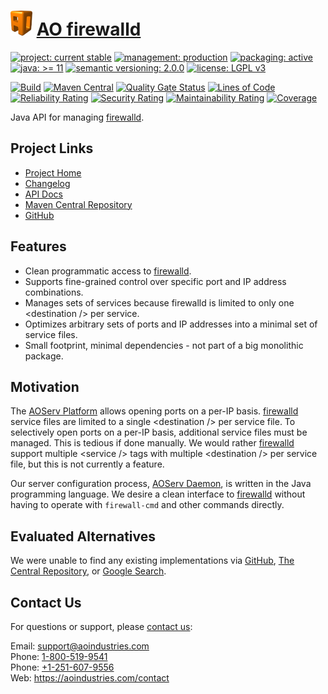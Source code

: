 # [<img src="ao-logo.png" alt="AO Logo" width="35" height="40">](https://github.com/ao-apps) [AO firewalld](https://github.com/ao-apps/ao-firewalld)

[![project: current stable](https://aoindustries.com/ao-badges/project-current-stable.svg)](https://aoindustries.com/life-cycle#project-current-stable)
[![management: production](https://aoindustries.com/ao-badges/management-production.svg)](https://aoindustries.com/life-cycle#management-production)
[![packaging: active](https://aoindustries.com/ao-badges/packaging-active.svg)](https://aoindustries.com/life-cycle#packaging-active)  
[![java: &gt;= 11](https://aoindustries.com/ao-badges/java-11.svg)](https://docs.oracle.com/en/java/javase/11/docs/api/)
[![semantic versioning: 2.0.0](https://aoindustries.com/ao-badges/semver-2.0.0.svg)](https://semver.org/spec/v2.0.0.html)
[![license: LGPL v3](https://aoindustries.com/ao-badges/license-lgpl-3.0.svg)](https://www.gnu.org/licenses/lgpl-3.0)

[![Build](https://github.com/ao-apps/ao-firewalld/workflows/Build/badge.svg?branch=master)](https://github.com/ao-apps/ao-firewalld/actions?query=workflow%3ABuild)
[![Maven Central](https://maven-badges.herokuapp.com/maven-central/com.aoindustries/ao-firewalld/badge.svg)](https://maven-badges.herokuapp.com/maven-central/com.aoindustries/ao-firewalld)
[![Quality Gate Status](https://sonarcloud.io/api/project_badges/measure?branch=master&project=com.aoapps.platform%3Aaoapps-firewalld&metric=alert_status)](https://sonarcloud.io/dashboard?branch=master&id=com.aoapps.platform%3Aaoapps-firewalld)
[![Lines of Code](https://sonarcloud.io/api/project_badges/measure?branch=master&project=com.aoapps.platform%3Aaoapps-firewalld&metric=ncloc)](https://sonarcloud.io/component_measures?branch=master&id=com.aoapps.platform%3Aaoapps-firewalld&metric=ncloc)  
[![Reliability Rating](https://sonarcloud.io/api/project_badges/measure?branch=master&project=com.aoapps.platform%3Aaoapps-firewalld&metric=reliability_rating)](https://sonarcloud.io/component_measures?branch=master&id=com.aoapps.platform%3Aaoapps-firewalld&metric=Reliability)
[![Security Rating](https://sonarcloud.io/api/project_badges/measure?branch=master&project=com.aoapps.platform%3Aaoapps-firewalld&metric=security_rating)](https://sonarcloud.io/component_measures?branch=master&id=com.aoapps.platform%3Aaoapps-firewalld&metric=Security)
[![Maintainability Rating](https://sonarcloud.io/api/project_badges/measure?branch=master&project=com.aoapps.platform%3Aaoapps-firewalld&metric=sqale_rating)](https://sonarcloud.io/component_measures?branch=master&id=com.aoapps.platform%3Aaoapps-firewalld&metric=Maintainability)
[![Coverage](https://sonarcloud.io/api/project_badges/measure?branch=master&project=com.aoapps.platform%3Aaoapps-firewalld&metric=coverage)](https://sonarcloud.io/component_measures?branch=master&id=com.aoapps.platform%3Aaoapps-firewalld&metric=Coverage)

Java API for managing [firewalld](http://www.firewalld.org/).

## Project Links
* [Project Home](https://aoindustries.com/ao-firewalld/)
* [Changelog](https://aoindustries.com/ao-firewalld/changelog)
* [API Docs](https://aoindustries.com/ao-firewalld/apidocs/)
* [Maven Central Repository](https://central.sonatype.com/artifact/com.aoindustries/ao-firewalld)
* [GitHub](https://github.com/ao-apps/ao-firewalld)

## Features
* Clean programmatic access to [firewalld](http://www.firewalld.org/).
* Supports fine-grained control over specific port and IP address combinations.
* Manages sets of services because firewalld is limited to only one &lt;destination /&gt; per service.
* Optimizes arbitrary sets of ports and IP addresses into a minimal set of service files.
* Small footprint, minimal dependencies - not part of a big monolithic package.

## Motivation
The [AOServ Platform](https://aoindustries.com/aoserv/) allows opening ports on a per-IP basis.  [firewalld](http://www.firewalld.org/) service files are limited to a single &lt;destination /&gt; per service file.  To selectively open ports on a per-IP basis, additional service files must be managed.  This is tedious if done manually.  We would rather [firewalld](http://www.firewalld.org/) support multiple &lt;service /&gt; tags with multiple &lt;destination /&gt; per service file, but this is not currently a feature.

Our server configuration process, [AOServ Daemon](https://github.com/ao-apps/aoserv-daemon), is written in the Java programming language.  We desire a clean interface to [firewalld](http://www.firewalld.org/) without having to operate with `firewall-cmd` and other commands directly.

## Evaluated Alternatives
We were unable to find any existing implementations via [GitHub](https://github.com/search?utf8=%E2%9C%93&q=java+firewalld&type=Repositories&ref=searchresults), [The Central Repository](https://central.sonatype.com/search?q=firewalld), or [Google Search](https://www.google.com/search?q=java+api+for+firewalld).

## Contact Us
For questions or support, please [contact us](https://aoindustries.com/contact):

Email: [support@aoindustries.com](mailto:support@aoindustries.com)  
Phone: [1-800-519-9541](tel:1-800-519-9541)  
Phone: [+1-251-607-9556](tel:+1-251-607-9556)  
Web: https://aoindustries.com/contact
